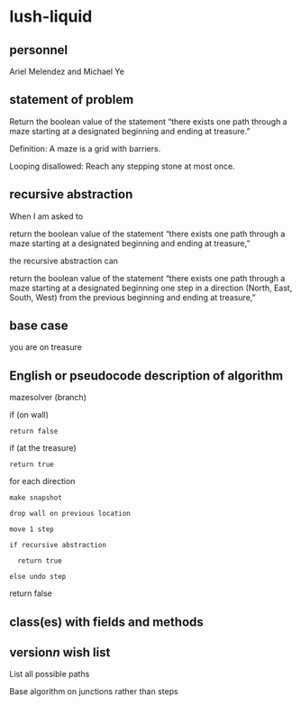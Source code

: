 # lush-liquid
## personnel
Ariel Melendez and Michael Ye
## statement of problem
Return the boolean value of the statement “there exists one path through a maze starting at a designated beginning and ending at treasure.”

Definition: A maze is a grid with barriers.

Looping disallowed: Reach any stepping stone at most once.
## recursive abstraction
When I am asked to 

  return the boolean value of the statement “there exists one path through a maze starting at a     designated beginning and ending at treasure,”
  
the recursive abstraction can

  return the boolean value of the statement “there exists one path through a maze starting at a     designated beginning one step in a direction (North, East, South, West) from the previous beginning and ending at treasure,”
## base case
you are on treasure
## English or pseudocode description of algorithm
mazesolver (branch)

if (on wall)
    
    return false
    
if (at the treasure)

    return true
  
for each direction

    make snapshot

    drop wall on previous location

    move 1 step
  
    if recursive abstraction
  
      return true
  
    else undo step
  
return false
## class(es) with fields and methods


## version*n* wish list
List all possible paths

Base algorithm on junctions rather than steps
